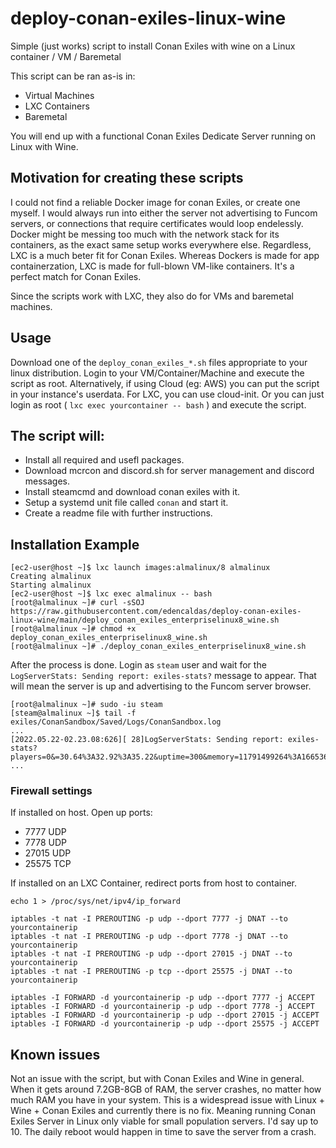 # deploy-conan-exiles-linux-wine
Simple (just works) script to install Conan Exiles with wine on a Linux container / VM / Baremetal

This script can be ran as-is in:
- Virtual Machines
- LXC Containers
- Baremetal

You will end up with a functional Conan Exiles Dedicate Server running on Linux with Wine.

## Motivation for creating these scripts

I could not find a reliable Docker image for conan Exiles, or create one myself. I would always run into either the server not advertising to Funcom servers, or connections that require certificates would loop endelessly. Docker might be messing too much with the network stack for its containers, as the exact same setup works everywhere else. Regardless, LXC is a much beter fit for Conan Exiles. Whereas Dockers is made for app containerzation, LXC is made for full-blown VM-like containers. It's a perfect match for Conan Exiles.

Since the scripts work with LXC, they also do for VMs and baremetal machines.

## Usage

Download one of the ```deploy_conan_exiles_*.sh``` files appropriate to your linux distribution.
Login to your VM/Container/Machine and execute the script as root.
Alternatively, if using Cloud (eg: AWS) you can put the script in your instance's userdata.
For LXC, you can use cloud-init. Or you can just login as root ( ```lxc exec yourcontainer -- bash``` ) and execute the script.

## The script will:

- Install all required and usefl packages.
- Download mcrcon and discord.sh for server management and discord messages.
- Install steamcmd and download conan exiles with it.
- Setup a systemd unit file called ```conan``` and start it.
- Create a readme file with further instructions.

## Installation Example

```
[ec2-user@host ~]$ lxc launch images:almalinux/8 almalinux
Creating almalinux
Starting almalinux                        
[ec2-user@host ~]$ lxc exec almalinux -- bash
[root@almalinux ~]# curl -sSOJ https://raw.githubusercontent.com/edencaldas/deploy-conan-exiles-linux-wine/main/deploy_conan_exiles_enterpriselinux8_wine.sh
[root@almalinux ~]# chmod +x deploy_conan_exiles_enterpriselinux8_wine.sh
[root@almalinux ~]# ./deploy_conan_exiles_enterpriselinux8_wine.sh 
```

After the process is done. Login as ```steam``` user and wait for the ```LogServerStats: Sending report: exiles-stats?``` message to appear. That will mean the server is up and advertising to the Funcom server browser.

```
[root@almalinux ~]# sudo -iu steam
[steam@almalinux ~]$ tail -f exiles/ConanSandbox/Saved/Logs/ConanSandbox.log 
...
[2022.05.22-02.23.08:626][ 28]LogServerStats: Sending report: exiles-stats?players=0&=30.64%3A32.92%3A35.22&uptime=300&memory=11791499264%3A16653615104%3A4354953216%3A4360814592&cpu_time=6.579306%3A26.317225&npcailods=0%3A0%3A0%3A6501&buildingailods=0%3A0%3A0%3A0&placeableailods=0%3A0%3A0%3A4&ipv4=127.0.1.1&sport=7777
...
```

### Firewall settings

If installed on host. Open up ports:
- 7777 UDP
- 7778 UDP
- 27015 UDP
- 25575 TCP

If installed on an LXC Container, redirect ports from host to container.

```
echo 1 > /proc/sys/net/ipv4/ip_forward
	
iptables -t nat -I PREROUTING -p udp --dport 7777 -j DNAT --to yourcontainerip
iptables -t nat -I PREROUTING -p udp --dport 7778 -j DNAT --to yourcontainerip
iptables -t nat -I PREROUTING -p udp --dport 27015 -j DNAT --to yourcontainerip
iptables -t nat -I PREROUTING -p tcp --dport 25575 -j DNAT --to yourcontainerip
	
iptables -I FORWARD -d yourcontainerip -p udp --dport 7777 -j ACCEPT
iptables -I FORWARD -d yourcontainerip -p udp --dport 7778 -j ACCEPT
iptables -I FORWARD -d yourcontainerip -p udp --dport 27015 -j ACCEPT
iptables -I FORWARD -d yourcontainerip -p udp --dport 25575 -j ACCEPT
```

## Known issues

Not an issue with the script, but with Conan Exiles and Wine in general. When it gets around 7.2GB-8GB of RAM, the server crashes, no matter how much RAM you have in your system. This is a widespread issue with Linux + Wine + Conan Exiles and currently there is no fix. Meaning running Conan Exiles Server in Linux only viable for small population servers. I'd say up to 10. The daily reboot would happen in time to save the server from a crash.
